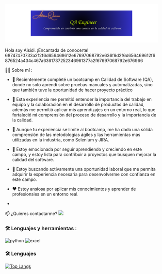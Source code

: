 <div id="header" align="center">
  <img decoding="async" src="https://github.com/QAquiceno14/QAquiceno14/blob/main/QA.png" width="2000"/>
</div>

Hola soy Aisidi. ¡Encantada de conocerte! 
68747470733a2f2f6d656469612e67697068792e636f6d2f6d656469612f6876524a434c467a6361737252346961377a2f67697068792e676966

👩‍💻 Sobre mí :

- 🔭 Recientemente completé un bootcamp en Calidad de Software (QA), donde no solo aprendí sobre pruebas manuales y automatizadas, sino que también tuve la oportunidad de hacer proyecto práctico

- 🌱  Esta experiencia me permitió entender la importancia del trabajo en equipo y la colaboración en el desarrollo de productos de calidad, además me permitió aplicar mis aprendizajes en un entorno real, lo que fortaleció mi comprensión del proceso de desarrollo y la importancia de la calidad.

- 🤔 Aunque tu experiencia se limite al bootcamp, me ha dado una sólida comprensión de las metodologías ágiles y las herramientas más utilizadas en la industria, como Selenium y JIRA. 

- 💬 Estoy emocionada por seguir aprendiendo y creciendo en este campo, y estoy lista para contribuir a proyectos que busquen mejorar la calidad del software.

- 👯 Estoy buscando activamente una oportunidad laboral que me permita adquirir la experiencia necesaria para desenvolverme con confianza en este campo.

- ❤️ Estoy ansiosa por aplicar mis conocimientos y aprender de profesionales en un entorno real.

- 

📫 ¿Quieres contactarme? 
[![](https://img.shields.io/badge/LinkedIn-0077B5?style=for-the-badge&logo=linkedin&logoColor=white)](https://www.linkedin.com/in/noelianav/)



### :hammer_and_wrench: Lenguajes y herramientas :
<div id="header" align="left">
    <img decoding="async" src="https://img.shields.io/badge/Python-3776AB?style=for-the-badge&logo=python&logoColor=white" alt="python"/>  </a>
 <img decoding="async" src="https://img.shields.io/badge/Microsoft_Excel-217346?style=for-the-badge&logo=microsoft-excel&logoColor=white" alt="excel"/>

 
### :hammer_and_wrench: Lenguajes
[![Top Langs](https://github-readme-stats.vercel.app/api/top-langs/?username=noelianav91&layout=compact&theme=vision-friendly-dark)](https://github.com/anuraghazra/github-readme-stats)

 

 
 
    
